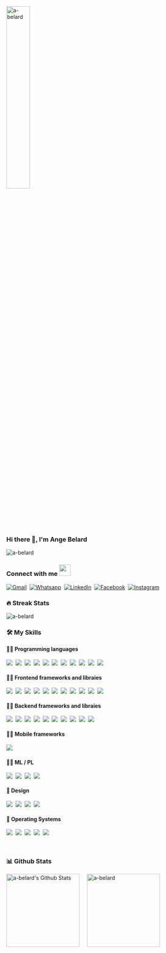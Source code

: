 <img width="35%" style="margin: auto" src="https://www.pngitem.com/pimgs/b/4-42822_developer-png.png" alt="a-belard"/>
<h3>Hi there 👋, I'm Ange Belard </h3>
<img src="https://readme-typing-svg.herokuapp.com?font=poppins&size=15&lines=FULL+STACK+WEB+DEVELOPER;REACT+ON+MY+WAY;COMPUTER+VISION+ENTHUSIAST" alt="a-belard"/>


### Connect with me <img src="https://media.giphy.com/media/iY8CRBdQXODJSCERIr/giphy.gif" width="30px">

<p>
	<a href="mailto:angebelard@gmail.com"><img img src="https://img.shields.io/badge/Gmail-D14836?style=for-the-badge&logo=gmail&logoColor=white" alt="Gmail"/></a>&nbsp;
	<a href="https://wa.me/0780578131"><img src="https://img.shields.io/badge/WhatsApp-25D366?style=for-the-badge&logo=whatsapp&logoColor=white" alt="Whatsapp"/></a>&nbsp;
	<a href="https://www.linkedin.com/in/ange-belard-r-b43552228/"><img src="https://img.shields.io/badge/linkedin-%230077B5.svg?style=for-the-badge&logo=linkedin&logoColor=white" alt="LinkedIn"/></a>&nbsp;
	<a href="https://www.facebook.com/angebelard"><img src="https://img.shields.io/badge/Facebook-%231877F2.svg?style=for-the-badge&logo=Facebook&logoColor=white" alt="Facebook"/></a>&nbsp;
	<a href="https://www.instagram.com/belix_2.0/"><img src="https://img.shields.io/badge/Instagram-%23E4405F.svg?style=for-the-badge&logo=Instagram&logoColor=white" alt="Instagram"/></a>
</p>



### 🔥 Streak Stats

<img src="https://github-readme-streak-stats.herokuapp.com?user=a-belard&theme=github-dark-blue&date_format=M%20j%5B%2C%20Y%5D" alt="a-belard"/>



### 🛠️ My Skills

#### 🧑‍💻 Programming languages

<p>
    	<a href="#"><img src="https://img.shields.io/badge/javascript-%23323330.svg?style=for-the-badge&logo=javascript&logoColor=%23F7DF1E"></a>&nbsp;
	<a href="#"><img src="https://img.shields.io/badge/python-3670A0?style=for-the-badge&logo=python&logoColor=ffdd54"></a>&nbsp;
	<a href="#"><img src="https://img.shields.io/badge/java-%23ED8B00.svg?style=for-the-badge&logo=java&logoColor=white"></a>&nbsp;
	<a href="#"><img src="https://img.shields.io/badge/dart-%230175C2.svg?style=for-the-badge&logo=dart&logoColor=white"></a>&nbsp;
	<a href="#"><img src="https://img.shields.io/badge/typescript-%23007ACC.svg?style=for-the-badge&logo=typescript&logoColor=white"></a>&nbsp;
	<a href="#"><img src="https://img.shields.io/badge/c-%2300599C.svg?style=for-the-badge&logo=c&logoColor=white"></a>&nbsp;
	<a href="#"><img src="https://img.shields.io/badge/c++-%2300599C.svg?style=for-the-badge&logo=c%2B%2B&logoColor=white"></a>&nbsp;
	<a href="#"><img src="https://img.shields.io/badge/html5-%23E34F26.svg?style=for-the-badge&logo=html5&logoColor=white"></a>&nbsp;
	<a href="#"><img src="https://img.shields.io/badge/css3-%231572B6.svg?style=for-the-badge&logo=css3&logoColor=white"></a>&nbsp;
	<a href="#"><img src="https://img.shields.io/badge/php-%23777BB4.svg?style=for-the-badge&logo=php&logoColor=white"></a>&nbsp;
	<a href="#"><img src="https://img.shields.io/badge/markdown-%23000000.svg?style=for-the-badge&logo=markdown&logoColor=white"></a>&nbsp;
</p>


#### 🧑‍💻 Frontend frameworks and libraies

<p>
    	<a href="#"><img src="https://img.shields.io/badge/react-%2320232a.svg?style=for-the-badge&logo=react&logoColor=%2361DAFB"></a>&nbsp;
	<a href="#"><img src="https://img.shields.io/badge/redux-%23593d88.svg?style=for-the-badge&logo=redux&logoColor=white"></a>&nbsp;
	<a href="#"><img src="ttps://img.shields.io/badge/Next-black?style=for-the-badge&logo=next.js&logoColor=white"></a>&nbsp;
	<a href="#"><img src="https://img.shields.io/badge/styled--components-DB7093?style=for-the-badge&logo=styled-components&logoColor=white"></a>&nbsp;
	<a href="#"><img src="https://img.shields.io/badge/threejs-black?style=for-the-badge&logo=three.js&logoColor=white"></a>&nbsp;
	<a href="#"><img src="https://img.shields.io/badge/angular-%23DD0031.svg?style=for-the-badge&logo=angular&logoColor=white"></a>&nbsp;
	<a href="#"><img src="https://img.shields.io/badge/CodeIgniter-%23EF4223.svg?style=for-the-badge&logo=codeIgniter&logoColor=white"></a>&nbsp;
	<a href="#"><img src="https://img.shields.io/badge/jquery-%230769AD.svg?style=for-the-badge&logo=jquery&logoColor=white"></a>&nbsp;
	<a href="#"><img src="https://img.shields.io/badge/MUI-%230081CB.svg?style=for-the-badge&logo=mui&logoColor=white"></a>&nbsp;
	<a href="#"><img src="https://img.shields.io/badge/SASS-hotpink.svg?style=for-the-badge&logo=SASS&logoColor=white"></a>&nbsp;
	<a href="#"><img src="https://img.shields.io/badge/tailwindcss-%2338B2AC.svg?style=for-the-badge&logo=tailwind-css&logoColor=white"></a>&nbsp;
</p>


#### 🧑‍💻 Backend frameworks and libraies

<p>
    	<a href="#"><img src="https://img.shields.io/badge/node.js-6DA55F?style=for-the-badge&logo=node.js&logoColor=white"></a>&nbsp;
	<a href="#"><img src="https://img.shields.io/badge/express.js-%23404d59.svg?style=for-the-badge&logo=express&logoColor=%2361DAFB"></a>&nbsp;
	<a href="#"><img src="https://img.shields.io/badge/django-%23092E20.svg?style=for-the-badge&logo=django&logoColor=white"></a>&nbsp;
	<a href="#"><img src="https://img.shields.io/badge/DJANGO-REST-ff1709?style=for-the-badge&logo=django&logoColor=white&color=ff1709&labelColor=gray"></a>&nbsp;
	<a href="#"><img src="https://img.shields.io/badge/flask-%23000.svg?style=for-the-badge&logo=flask&logoColor=white"></a>&nbsp;
	<a href="#"><img src="https://img.shields.io/badge/JWT-black?style=for-the-badge&logo=JSON%20web%20tokens"></a>&nbsp;
	<a href="#"><img src="https://img.shields.io/badge/nestjs-%23E0234E.svg?style=for-the-badge&logo=nestjs&logoColor=white"></a>&nbsp;
	<a href="#"><img src="https://img.shields.io/badge/spring-%236DB33F.svg?style=for-the-badge&logo=spring&logoColor=white"></a>&nbsp;
	<a href="#"><img src="https://img.shields.io/badge/Socket.io-black?style=for-the-badge&logo=socket.io&badgeColor=010101"></a>&nbsp;
	<a href="#"><img src="https://img.shields.io/badge/opencv-%23white.svg?style=for-the-badge&logo=opencv&logoColor=white"></a>&nbsp;
</p>


#### 🧑‍💻 Mobile frameworks

<p>
    	<a href="#"><img src="https://img.shields.io/badge/Flutter-%2302569B.svg?style=for-the-badge&logo=Flutter&logoColor=white"></a>&nbsp;
</p>


#### 🧑‍💻 ML / PL

<p>
    	<a href="#"><img src="https://img.shields.io/badge/numpy-%23013243.svg?style=for-the-badge&logo=numpy&logoColor=white"></a>&nbsp;
	<a href="#"><img src="https://img.shields.io/badge/pandas-%23150458.svg?style=for-the-badge&logo=pandas&logoColor=white"></a>&nbsp;
	<a href="#"><img src="https://img.shields.io/badge/numpy-%23013243.svg?style=for-the-badge&logo=numpy&logoColor=white"></a>&nbsp;
	<a href="#"><img src="https://img.shields.io/badge/cvzone-%23013243.svg?style=for-the-badge&logo=numpy&logoColor=white"></a>&nbsp;
</p>


#### 🏀 Design

<p>
    	<a href="#"><img src="https://img.shields.io/badge/figma-%23F24E1E.svg?style=for-the-badge&logo=figma&logoColor=white"></a>&nbsp;
	<a href="#"><img src="https://img.shields.io/badge/Adobe%20XD-470137?style=for-the-badge&logo=Adobe%20XD&logoColor=#FF61F6"></a>&nbsp;
	<a href="#"><img src="https://img.shields.io/badge/adobe%20illustrator-%23FF9A00.svg?style=for-the-badge&logo=adobe%20illustrator&logoColor=white"></a>&nbsp;
	<a href="#"><img src="https://img.shields.io/badge/blender-%23F5792A.svg?style=for-the-badge&logo=blender&logoColor=white"></a>&nbsp;
</p>


#### 🔣 Operating Systems
 
<p>
	<a href="#"><img src="https://img.shields.io/badge/Windows-0078D6?style=for-the-badge&logo=windows&logoColor=white"></a>&nbsp;
    	<a href="#"><img src="https://img.shields.io/badge/Linux-FCC624?style=for-the-badge&logo=linux&logoColor=black"></a>&nbsp;
    	<a href="#"><img src="https://img.shields.io/badge/Kali-268BEE?style=for-the-badge&logo=kalilinux&logoColor=white"></a>&nbsp;
	<a href="#"><img src="(https://img.shields.io/badge/Ubuntu-E95420?style=for-the-badge&logo=ubuntu&logoColor=white"></a>&nbsp;
	<a href="#"><img src="https://img.shields.io/badge/-Zorin%20OS-%2310AAEB?style=for-the-badge&logo=zorin&logoColor=white"></a>&nbsp;	  
</p>


<br/>

### 📊 Github Stats


<p style="display:flex; gap: 10px">
    	<a href="#"><img alt="a-belard's Github Stats" src="https://github-readme-stats.vercel.app/api?username=a-belard&show_icons=true&count_private=true&theme=algolia" height="192px"/></a>
	<br/><br/>
	 <img src="https://github-readme-stats.vercel.app/api/top-langs?username=a-belard&langs_count=10&show_icons=true&locale=en&layout=compact&theme=algolia" alt="a-belard" height="192px"/>
  </p>

<!--   <summary><b>⚡ Recent GitHub Activity</b></summary>
  <br/>
   <a href="https://github.com/a-belard"><img alt="a-belard's Activity Graph" src="https://activity-graph.herokuapp.com/graph?username=a-belard&custom_title=a-belard's%20Contribution%20Graph&theme=react-dark" /></a>
  <br/> -->
